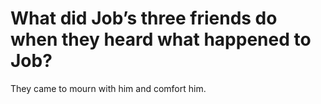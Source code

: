 # What did Job’s three friends do when they heard what happened to Job?

They came to mourn with him and comfort him.
